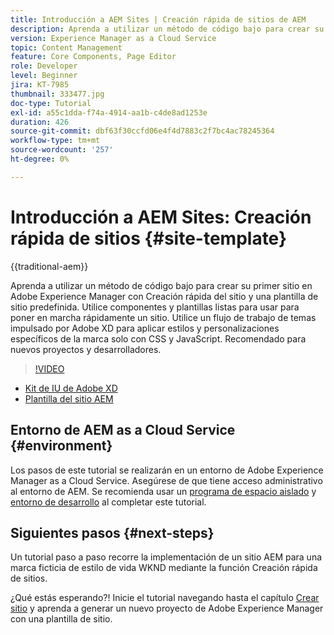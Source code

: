 ```yaml
---
title: Introducción a AEM Sites | Creación rápida de sitios de AEM
description: Aprenda a utilizar un método de código bajo para crear su primer sitio en Adobe Experience Manager con Creación rápida del sitio y una plantilla de sitio predefinida. Utilice componentes y plantillas listas para usar para poner en marcha rápidamente un sitio. Utilice un flujo de trabajo de temas impulsado por Adobe XD para aplicar estilos y personalizaciones específicos de la marca solo con CSS y JavaScript. Recomendado para nuevos proyectos y desarrolladores.
version: Experience Manager as a Cloud Service
topic: Content Management
feature: Core Components, Page Editor
role: Developer
level: Beginner
jira: KT-7985
thumbnail: 333477.jpg
doc-type: Tutorial
exl-id: a55c1dda-f74a-4914-aa1b-c4de8ad1253e
duration: 426
source-git-commit: dbf63f30ccfd06e4f4d7883c2f7bc4ac78245364
workflow-type: tm+mt
source-wordcount: '257'
ht-degree: 0%

---
```


# Introducción a AEM Sites: Creación rápida de sitios {#site-template}

{{traditional-aem}}

Aprenda a utilizar un método de código bajo para crear su primer sitio en Adobe Experience Manager con Creación rápida del sitio y una plantilla de sitio predefinida. Utilice componentes y plantillas listas para usar para poner en marcha rápidamente un sitio. Utilice un flujo de trabajo de temas impulsado por Adobe XD para aplicar estilos y personalizaciones específicos de la marca solo con CSS y JavaScript. Recomendado para nuevos proyectos y desarrolladores.

>[!VIDEO](https://video.tv.adobe.com/v/333477?quality=12&learn=on)

* [Kit de IU de Adobe XD](https://github.com/adobe/aem-site-template-basic/blob/main/files/wireframe.xd)
* [Plantilla del sitio AEM](https://github.com/adobe/aem-site-template-basic)

## Entorno de AEM as a Cloud Service {#environment}

Los pasos de este tutorial se realizarán en un entorno de Adobe Experience Manager as a Cloud Service. Asegúrese de que tiene acceso administrativo al entorno de AEM. Se recomienda usar un [programa de espacio aislado](https://experienceleague.adobe.com/docs/experience-manager-cloud-service/onboarding/getting-access/sandbox-programs/introduction-sandbox-programs.html?lang=es) y [entorno de desarrollo](https://experienceleague.adobe.com/docs/experience-manager-cloud-service/implementing/using-cloud-manager/manage-environments.html?lang=es) al completar este tutorial.

## Siguientes pasos {#next-steps}

Un tutorial paso a paso recorre la implementación de un sitio AEM para una marca ficticia de estilo de vida WKND mediante la función Creación rápida de sitios.

¿Qué estás esperando?! Inicie el tutorial navegando hasta el capítulo [Crear sitio](create-site.md) y aprenda a generar un nuevo proyecto de Adobe Experience Manager con una plantilla de sitio.
